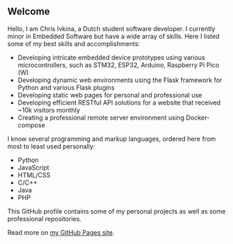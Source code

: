 ## Welcome

Hello, I am Chris Ivkina, a Dutch student software developer. I currently minor in Embedded Software but have a wide array of skills.
Here I listed some of my best skills and accomplishments:

- Developing intricate embedded device prototypes using various microcontrollers, such as STM32, ESP32, Arduino, Raspberry Pi Pico (W)
- Developing dynamic web environments using the Flask framework for Python and various Flask plugins
- Developing static web pages for personal and professional use
- Developing efficient RESTful API solutions for a website that received ~10k visitors monthly
- Creating a professional remote server environment using Docker-compose

I know several programming and markup languages, ordered here from most to least used personally:

- Python
- JavaScript
- HTML/CSS
- C/C++
- Java
- PHP

This GitHub profile contains some of my personal projects as well as some professional repositories.

Read more on [my GitHub Pages site](https://chrisivkina.github.io/).
